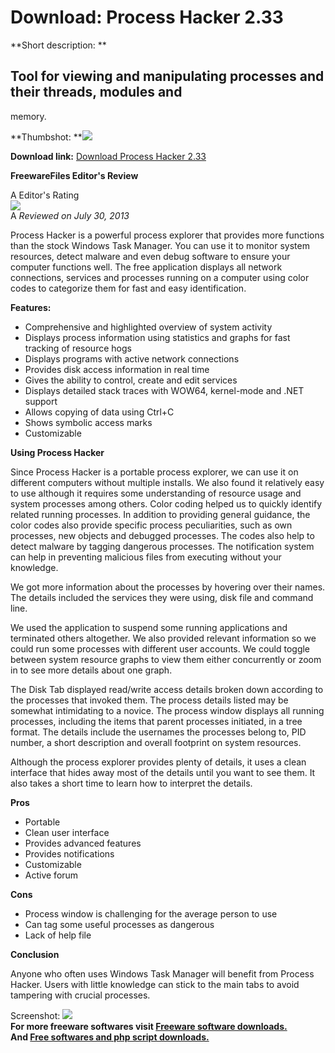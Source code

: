 # Download: Process Hacker 2.33

**Short description: **

## Tool for viewing and manipulating processes and their threads, modules and
memory.

  
**Thumbshot: **![](http://www.freewarefiles.com/screenshot/processhacker_md.jpg)   
  
**Download link:** [Download Process Hacker 2.33](http://freesoftwares.boysofts.com/Process-Hacker_program_46335.html)  
  

**FreewareFiles Editor's Review**  
  

A Editor's Rating  
![](http://www.freewarefiles.com/images/rating/5.gif)  
A _Reviewed on July 30, 2013_  
  
Process Hacker is a powerful process explorer that provides more functions
than the stock Windows Task Manager. You can use it to monitor system
resources, detect malware and even debug software to ensure your computer
functions well. The free application displays all network connections,
services and processes running on a computer using color codes to categorize
them for fast and easy identification.

**Features:**

  * Comprehensive and highlighted overview of system activity 
  * Displays process information using statistics and graphs for fast tracking of resource hogs 
  * Displays programs with active network connections 
  * Provides disk access information in real time 
  * Gives the ability to control, create and edit services 
  * Displays detailed stack traces with WOW64, kernel-mode and .NET support 
  * Allows copying of data using Ctrl+C 
  * Shows symbolic access marks 
  * Customizable 

**Using Process Hacker**

Since Process Hacker is a portable process explorer, we can use it on
different computers without multiple installs. We also found it relatively
easy to use although it requires some understanding of resource usage and
system processes among others. Color coding helped us to quickly identify
related running processes. In addition to providing general guidance, the
color codes also provide specific process peculiarities, such as own
processes, new objects and debugged processes. The codes also help to detect
malware by tagging dangerous processes. The notification system can help in
preventing malicious files from executing without your knowledge.

We got more information about the processes by hovering over their names. The
details included the services they were using, disk file and command line.

We used the application to suspend some running applications and terminated
others altogether. We also provided relevant information so we could run some
processes with different user accounts. We could toggle between system
resource graphs to view them either concurrently or zoom in to see more
details about one graph.

The Disk Tab displayed read/write access details broken down according to the
processes that invoked them. The process details listed may be somewhat
intimidating to a novice. The process window displays all running processes,
including the items that parent processes initiated, in a tree format. The
details include the usernames the processes belong to, PID number, a short
description and overall footprint on system resources.

Although the process explorer provides plenty of details, it uses a clean
interface that hides away most of the details until you want to see them. It
also takes a short time to learn how to interpret the details.

**Pros**

  * Portable 
  * Clean user interface 
  * Provides advanced features 
  * Provides notifications 
  * Customizable 
  * Active forum 

**Cons**

  * Process window is challenging for the average person to use 
  * Can tag some useful processes as dangerous 
  * Lack of help file 

**Conclusion**

Anyone who often uses Windows Task Manager will benefit from Process Hacker.
Users with little knowledge can stick to the main tabs to avoid tampering with
crucial processes.

  
  
Screenshot: ![](http://www.freewarefiles.com/screenshot/processhacker.jpg)  
**For more freeware softwares visit [Freeware software downloads.](http://freesoftwares.boysofts.com/)**   
**And [Free softwares and php script downloads.](http://www.boysofts.com/)**

